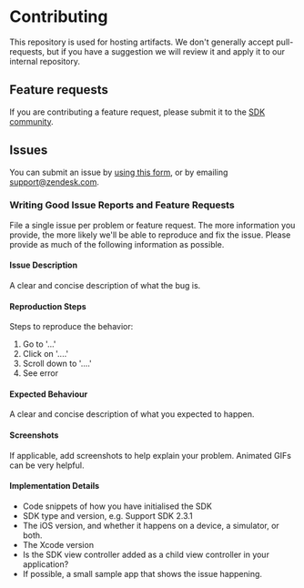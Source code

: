# Contributing

This repository is used for hosting artifacts. We don't generally accept pull-requests, but if you have a suggestion we will review it and apply it to our internal repository. 

## Feature requests

If you are contributing a feature request, please submit it to the [SDK community](https://develop.zendesk.com/hc/en-us/community/topics/360000018828-Mobile-SDKs).

## Issues

You can submit an issue by [using this form](https://support.zendesk.com/hc/en-us/requests/new), or by emailing [support@zendesk.com](mailto:support@zendesk.com).

### Writing Good Issue Reports and Feature Requests

File a single issue per problem or feature request. The more information you provide, the more likely we'll be able to reproduce and fix the issue. Please provide as much of the following information as possible.

#### Issue Description

A clear and concise description of what the bug is.

#### Reproduction Steps

Steps to reproduce the behavior:

1. Go to '...'
2. Click on '....'
3. Scroll down to '....'
4. See error

#### Expected Behaviour

A clear and concise description of what you expected to happen.

#### Screenshots

If applicable, add screenshots to help explain your problem. Animated GIFs can be very helpful.

#### Implementation Details

* Code snippets of how you have initialised the SDK
* SDK type and version, e.g. Support SDK 2.3.1
* The iOS version, and whether it happens on a device, a simulator, or both.
* The Xcode version
* Is the SDK view controller added as a child view controller in your application?
* If possible, a small sample app that shows the issue happening.
